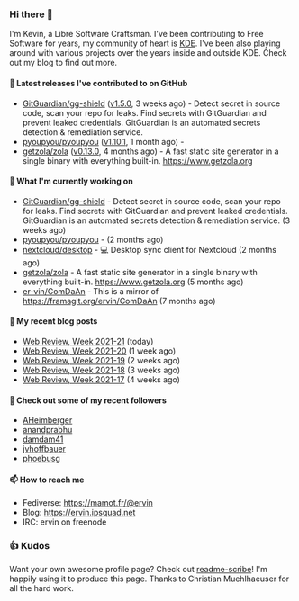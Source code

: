 ### Hi there 👋

I'm Kevin, a Libre Software Craftsman. I've been contributing to Free Software for years,
my community of heart is [KDE](https://kde.org). I've been also playing around with various
projects over the years inside and outside KDE. Check out my blog to find out more.

#### 🔭 Latest releases I've contributed to on GitHub

- [GitGuardian/gg-shield](https://github.com/GitGuardian/gg-shield) ([v1.5.0](https://github.com/GitGuardian/gg-shield/releases/tag/v1.5.0), 3 weeks ago) - Detect secret in source code, scan your repo for leaks. Find secrets with GitGuardian and prevent leaked credentials. GitGuardian is an automated secrets detection &amp; remediation service.
- [pyoupyou/pyoupyou](https://github.com/pyoupyou/pyoupyou) ([v1.10.1](https://github.com/pyoupyou/pyoupyou/releases/tag/v1.10.1), 1 month ago) - 
- [getzola/zola](https://github.com/getzola/zola) ([v0.13.0](https://github.com/getzola/zola/releases/tag/v0.13.0), 4 months ago) - A fast static site generator in a single binary with everything built-in. https://www.getzola.org

#### 🌱 What I'm currently working on

- [GitGuardian/gg-shield](https://github.com/GitGuardian/gg-shield) - Detect secret in source code, scan your repo for leaks. Find secrets with GitGuardian and prevent leaked credentials. GitGuardian is an automated secrets detection &amp; remediation service. (3 weeks ago)
- [pyoupyou/pyoupyou](https://github.com/pyoupyou/pyoupyou) -  (2 months ago)
- [nextcloud/desktop](https://github.com/nextcloud/desktop) - 💻 Desktop sync client for Nextcloud (2 months ago)
- [getzola/zola](https://github.com/getzola/zola) - A fast static site generator in a single binary with everything built-in. https://www.getzola.org (5 months ago)
- [er-vin/ComDaAn](https://github.com/er-vin/ComDaAn) - This is a mirror of https://framagit.org/ervin/ComDaAn (7 months ago)

#### 📜 My recent blog posts

- [Web Review, Week 2021-21](https://ervin.ipsquad.net/blog/2021/05/28/web-review-week-2021-21/) (today)
- [Web Review, Week 2021-20](https://ervin.ipsquad.net/blog/2021/05/21/web-review-week-2021-20/) (1 week ago)
- [Web Review, Week 2021-19](https://ervin.ipsquad.net/blog/2021/05/14/web-review-week-2021-19/) (2 weeks ago)
- [Web Review, Week 2021-18](https://ervin.ipsquad.net/blog/2021/05/07/web-review-week-2021-18/) (3 weeks ago)
- [Web Review, Week 2021-17](https://ervin.ipsquad.net/blog/2021/04/30/web-review-week-2021-17/) (4 weeks ago)

#### 👯 Check out some of my recent followers

- [AHeimberger](https://github.com/AHeimberger)
- [anandprabhu](https://github.com/anandprabhu)
- [damdam41](https://github.com/damdam41)
- [jvhoffbauer](https://github.com/jvhoffbauer)
- [phoebusg](https://github.com/phoebusg)

#### 📫 How to reach me

- Fediverse: https://mamot.fr/@ervin
- Blog: https://ervin.ipsquad.net
- IRC: ervin on freenode

### 👍 Kudos

Want your own awesome profile page? Check out [readme-scribe](https://github.com/muesli/readme-scribe)!
I'm happily using it to produce this page. Thanks to Christian Muehlhaeuser for all the hard work.

